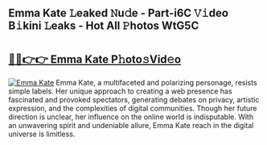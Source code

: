 ## Emma Kate 𝙻eaked 𝙽u𝚍e - Part-i6C 𝚅𝚒deo B𝚒kini 𝙻eaks - Hot All 𝙿hotos WtG5C

# <h2><a href="http://ld02va.urlbe.top/?page=Emma+Kate">🔗🔗👉👉 Emma Kate P𝚑oto𝚜Vid𝚎o</a></h2>

[![Emma Kate](https://i.imgur.com/eBuTRDB.gif)](http://ld02va.urlbe.top/?page=Emma+Kate)
Emma Kate, a multifaceted and polarizing personage, resists simple labels. Her unique approach to creating a web presence has fascinated and provoked spectators, generating debates on privacy, artistic expression, and the complexities of digital communities. Though her future direction is unclear, her influence on the online world is indisputable. With an unwavering spirit and undeniable allure, Emma Kate reach in the digital universe is limitless.
